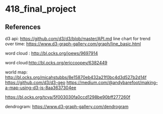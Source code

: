 # 418_final_project

## References
d3 api: https://github.com/d3/d3/blob/master/API.md
line chart for trend over time:  https://www.d3-graph-gallery.com/graph/line_basic.html

word cloud : 
http://bl.ocks.org/joews/9697914


word cloud:http://bl.ocks.org/ericcoopey/6382449

world map: 
http://bl.ocks.org/micahstubbs/8e15870eb432a21f0bc4d3d527b2d14f
https://github.com/d3/d3-geo
https://medium.com/@andybarefoot/making-a-map-using-d3-js-8aa3637304ee

https://bl.ocks.org/tcya/5f003030fa0ccd1298be90bff277260f

dendrogram: 
https://www.d3-graph-gallery.com/dendrogram
